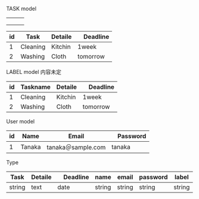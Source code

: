 TASK model

|     |     |     | 
| --- | --- | --- | 
|     |     |     | 
|     |     |     | 
|     |     |     | 

| id |  Task |  Detaile |　Deadline |
| ---- |----| ---- | ----|
|  1  |  Cleaning |  Kitchin  |  1week  |
|  2  |  Washing  |  Cloth  |  tomorrow |

LABEL model 内容未定

|  id  | Taskname  |  Detaile |　Deadline |
| ---- | ----| ----| ---- |
|  1  |  Cleaning |  Kitchin  |  1week  |
|  2  |  Washing  |  Cloth  |  tomorrow |

 User model

|  id  |  Name |  Email |　Password |
| ---- | ---- | ---- | ---- |
|  1  |  Tanaka |  tanaka＠sample.com  |  tanaka  |

Type

|  Task |  Detaile |　Deadline | name |  email | password | label
| ---- |----| ---- | ----| ----|----| ---- |
| string | text | date | string | string | string | string |